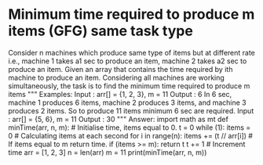 # Minimum time required to produce m items (GFG) same task type
Consider n machines which produce same type of items but at different rate i.e., machine 1 takes a1 sec to produce an item, machine 2 takes a2 sec to produce an item. Given an array that contains the time required by ith machine to produce an item. Considering all machines are working simultaneously, the task is to find the minimum time required to produce m items
"""
Examples: 
Input : arr[] = {1, 2, 3}, m = 11
Output : 6
In 6 sec, machine 1 produces 6 items, machine 2 produces 3 items, and machine 3 produces 2 items. So to produce 11 items minimum 6 sec are required.
Input : arr[] = {5, 6}, m = 11
Output : 30
"""
Answer: 
import math as mt
def minTime(arr, n, m):
    # Initialise time, items equal to 0.
    t = 0
    while (1):
        items = 0
        # Calculating items at each second
        for i in range(n):
            items += (t // arr[i])
        # If items equal to m return time.
        if (items >= m):
            return t
        t += 1 # Increment time
arr = [1, 2, 3]
n = len(arr)
m = 11
print(minTime(arr, n, m))



